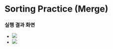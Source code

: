 # Sorting Practice (Merge)


### 실행 결과 화면
- ![](https://github.com/kajj8808/kmu-data-structure-couse/assets/71279997/9e53f90e-d71c-44a1-ac79-ba8f944e8959)
- ![](https://github.com/kajj8808/kmu-data-structure-couse/assets/71279997/800b01fe-99bc-4fd6-ac35-75d24db9bb12)
